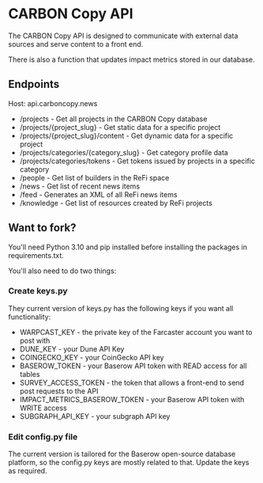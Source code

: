 # CARBON Copy API

The CARBON Copy API is designed to communicate with external data sources and serve content to a front end.

There is also a function that updates impact metrics stored in our database.

## Endpoints

Host: api.carboncopy.news

- /projects - Get all projects in the CARBON Copy database
- /projects/{project_slug} - Get static data for a specific project
- /projects/{project_slug}/content - Get dynamic data for a specific project
- /projects/categories/{category_slug} - Get category profile data
- /projects/categories/tokens - Get tokens issued by projects in a specific category
- /people - Get list of builders in the ReFi space
- /news - Get list of recent news items
- /feed - Generates an XML of all ReFi news items
- /knowledge - Get list of resources created by ReFi projects

## Want to fork?

You'll need Python 3.10 and pip installed before installing the packages in requirements.txt.

You'll also need to do two things:

### Create keys.py

They current version of keys.py has the following keys if you want all functionality:

- WARPCAST_KEY - the private key of the Farcaster account you want to post with
- DUNE_KEY - your Dune API Key
- COINGECKO_KEY - your CoinGecko API key
- BASEROW_TOKEN - your Baserow API token with READ access for all tables
- SURVEY_ACCESS_TOKEN - the token that allows a front-end to send post requests to the API
- IMPACT_METRICS_BASEROW_TOKEN - your Baserow API token with WRITE access
- SUBGRAPH_API_KEY - your subgraph API key

### Edit config.py file

The current version is tailored for the Baserow open-source database platform, so the config.py keys are mostly related to that. Update the keys as required.

